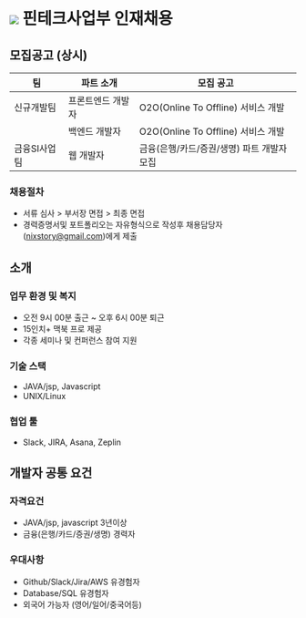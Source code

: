 # <img src="https://user-images.githubusercontent.com/38146144/74117217-49c86b00-4bfa-11ea-8989-d4bfc7d00215.png"></img> 핀테크사업부 인재채용

## 모집공고 (상시)
<p>

| 팀          | 파트 소개                                  | 모집 공고                                                |
| ----------- | ---------------------------------------- | ------------------------------------------------------ |
| 신규개발팀    | 프론트엔드 개발자                            | O2O(Online To Offline) 서비스 개발                       |
|             | 백엔드 개발자                               | O2O(Online To Offline) 서비스 개발                       |
| 금융SI사업팀  | 웹 개발자                                  | 금융(은행/카드/증권/생명) 파트 개발자 모집                    |
</p> 

### 채용절차
- 서류 심사 > 부서장 면접 > 최종 면접
- 경력증명서및 포트폴리오는 자유형식으로 작성후 채용담당자(nixstory@gmail.com)에게 제출

## 소개


### 업무 환경 및 복지
* 오전 9시 00분 출근 ~ 오후 6시 00분 퇴근
* 15인치+ 맥북 프로 제공
* 각종 세미나 및 컨퍼런스 참여 지원

### 기술 스택
* JAVA/jsp, Javascript
* UNIX/Linux

### 협업 툴
* Slack, JIRA, Asana, Zeplin

## 개발자 공통 요건

### 자격요건
* JAVA/jsp, javascript 3년이상 
* 금융(은행/카드/증권/생명) 경력자

### 우대사항
* Github/Slack/Jira/AWS 유경험자
* Database/SQL 유경험자
* 외국어 가능자 (영어/일어/중국어등)
